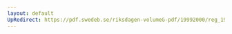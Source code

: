 ```yaml
---
layout: default
UpRedirect: https://pdf.swedeb.se/riksdagen-volumeG-pdf/19992000/reg_19992000/reg_19992000_0065.pdf
---
```

